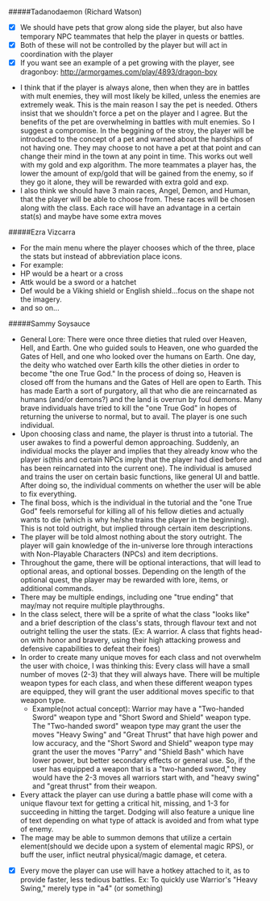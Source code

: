 #####Tadanodaemon (Richard Watson)
- [x] We should have pets that grow along side the player, but also have temporary NPC teammates that help the player in quests or battles.
- [x] Both of these will not be controlled by the player but will act in coordination with the player
- [x] If you want see an example of a pet growing with the player, see dragonboy: http://armorgames.com/play/4893/dragon-boy
- I think that if the player is always alone, then when they are in battles with mult enemies, they will most likely be killed, unless the enemies are extremely weak. This is the main reason I say the pet is needed. Others insist that we shouldn't force a pet on the player and I agree. But the benefits of the pet are overwhelming in battles with mult enemies. So I suggest a compromise. In the beggining of the stroy, the player will be introduced to the concept of a pet and warned about the hardships of not having one. They may choose to not have a pet at that point and can change their mind in the town at any point in time. This works out well with my gold and exp algorithm. The more teammates a player has, the lower the amount of exp/gold that will be gained from the enemy, so if they go it alone, they will be rewarded with extra gold and exp.
- I also think we should have 3 main races, Angel, Demon, and Human, that the player will be able to choose from. These races will be chosen along with the class. Each race will have an advantage in a certain stat(s) and maybe have some extra moves

#####Ezra Vizcarra
- For the main menu where the player chooses which of the three, place the stats but instead of abbreviation place icons. 
- For example:
- HP would be a heart or a cross
- Attk would be a sword or a hatchet
- Def would be a Viking shield or English shield...focus on the shape not the imagery.
- and so on...

#####Sammy Soysauce
- General Lore: There were once three dieties that ruled over Heaven, Hell, and Earth. One who guided souls to Heaven, one who guarded the Gates of Hell, and one who looked over the humans on Earth. One day, the deity who watched over Earth kills the other dieties in order to become "the one True God." In the process of doing so, Heaven is closed off from the humans and the Gates of Hell are open to Earth. This has made Earth a sort of purgatory, all that who die are reincarnated as humans (and/or demons?) and the land is overrun by foul demons. Many brave individuals have tried to kill the "one True God" in hopes of returning the universe to normal, but to avail. The player is one such individual. 
- Upon choosing class and name, the player is thrust into a tutorial. The user awakes to find a powerful demon approaching. Suddenly, an individual mocks the player and implies that they already know who the player is(this and certain NPCs imply that the player had died before and has been reincarnated into the current one). The individual is amused and trains the user on certain basic functions, like general UI and battle. After doing so, the individual comments on whether the user will be able to fix everything.
- The final boss, which is the individual in the tutorial and the "one True God" feels remorseful for killing all of his fellow dieties and actually wants to die (which is why he/she trains the player in the beginning). This is not told outright, but implied through certain item descriptions.
- The player will be told almost nothing about the story outright. The player will gain knowledge of the in-universe lore through interactions with Non-Playable Characters (NPCs) and item decriptions.
- Throughout the game, there will be optional interactions, that will lead to optional areas, and optional bosses. Depending on the length of the optional quest, the player may be rewarded with lore, items, or additional commands.
- There may be multiple endings, including one "true ending" that may/may not require multiple playthroughs.
- In the class select, there will be a sprite of what the class "looks like" and a brief description of the class's stats, through flavour text and not outright telling the user the stats. (Ex: A warrior. A class that fights head-on with honor and bravery, using their high attacking prowess and defensive capabilities to defeat their foes)
- In order to create many unique moves for each class and not overwhelm the user with choice, I was thinking this: Every class will have a small number of moves (2-3) that they will always have. There will be multiple weapon types for each class, and when these different weapon types are equipped, they will grant the user additional moves specific to that weapon type. 
  - Example(not actual concept): Warrior may have a "Two-handed Sword" weapon type and "Short Sword and Shield" weapon type. The         "Two-handed sword" weapon type may grant the user the moves "Heavy Swing" and "Great Thrust" that have high power and low accuracy,   and the "Short Sword and Shield" weapon type may grant the user the moves "Parry" and "Shield Bash" which have lower power, but       better secondary effects or general use. So, if the user has equipped a weapon that is a "two-handed sword," they would have the 2-3   moves all warriors start with, and "heavy swing" and "great thrust" from their weapon.
- Every attack the player can use during a battle phase will come with a unique flavour text for getting a critical hit, missing, and 1-3 for succeeding in hitting the target. Dodging will also feature a unique line of text depending on what type of attack is avoided and from what type of enemy.
- The mage may be able to summon demons that utilize a certain element(should we decide upon a system of elemental magic RPS), or buff the user, inflict neutral physical/magic damage, et cetera.
- [x] Every move the player can use will have a hotkey attached to it, as to provide faster, less tedious battles. Ex: To quickly use Warrior's "Heavy Swing," merely type in "a4" (or something)
